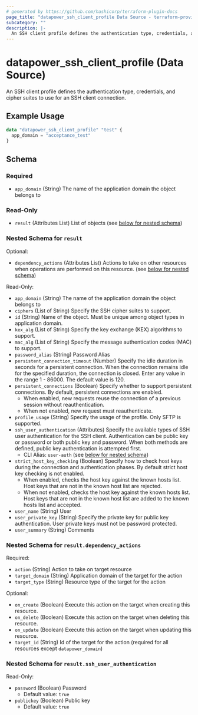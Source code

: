 ```yaml
---
# generated by https://github.com/hashicorp/terraform-plugin-docs
page_title: "datapower_ssh_client_profile Data Source - terraform-provider-datapower"
subcategory: ""
description: |-
  An SSH client profile defines the authentication type, credentials, and cipher suites to use for an SSH client connection.
---
```


# datapower_ssh_client_profile (Data Source)

An SSH client profile defines the authentication type, credentials, and cipher suites to use for an SSH client connection.

## Example Usage

```terraform
data "datapower_ssh_client_profile" "test" {
  app_domain = "acceptance_test"
}
```

<!-- schema generated by tfplugindocs -->
## Schema

### Required

- `app_domain` (String) The name of the application domain the object belongs to

### Read-Only

- `result` (Attributes List) List of objects (see [below for nested schema](#nestedatt--result))

<a id="nestedatt--result"></a>
### Nested Schema for `result`

Optional:

- `dependency_actions` (Attributes List) Actions to take on other resources when operations are performed on this resource. (see [below for nested schema](#nestedatt--result--dependency_actions))

Read-Only:

- `app_domain` (String) The name of the application domain the object belongs to
- `ciphers` (List of String) Specify the SSH cipher suites to support.
- `id` (String) Name of the object. Must be unique among object types in application domain.
- `kex_alg` (List of String) Specify the key exchange (KEX) algorithms to support.
- `mac_alg` (List of String) Specify the message authentication codes (MAC) to support.
- `password_alias` (String) Password Alias
- `persistent_connection_timeout` (Number) Specify the idle duration in seconds for a persistent connection. When the connection remains idle for the specified duration, the connection is closed. Enter any value in the range 1 - 86000. The default value is 120.
- `persistent_connections` (Boolean) Specify whether to support persistent connections. By default, persistent connections are enabled. <ul><li>When enabled, new requests reuse the connection of a previous session without reauthentication.</li><li>When not enabled, new request must reauthenticate.</li></ul>
- `profile_usage` (String) Specify the usage of the profile. Only SFTP is supported.
- `ssh_user_authentication` (Attributes) Specify the available types of SSH user authentication for the SSH client. Authentication can be public key or password or both public key and password. When both methods are defined, public key authentication is attempted first.
  - CLI Alias: `user-auth` (see [below for nested schema](#nestedatt--result--ssh_user_authentication))
- `strict_host_key_checking` (Boolean) Specify how to check host keys during the connection and authentication phases. By default strict host key checking is not enabled. <ul><li>When enabled, checks the host key against the known hosts list. Host keys that are not in the known host list are rejected.</li><li>When not enabled, checks the host key against the known hosts list. Host keys that are not in the known host list are added to the known hosts list and accepted.</li></ul>
- `user_name` (String) User
- `user_private_key` (String) Specify the private key for public key authentication. User private keys must not be password protected.
- `user_summary` (String) Comments

<a id="nestedatt--result--dependency_actions"></a>
### Nested Schema for `result.dependency_actions`

Required:

- `action` (String) Action to take on target resource
- `target_domain` (String) Application domain of the target for the action
- `target_type` (String) Resource type of the target for the action

Optional:

- `on_create` (Boolean) Execute this action on the target when creating this resource.
- `on_delete` (Boolean) Execute this action on the target when deleting this resource.
- `on_update` (Boolean) Execute this action on the target when updating this resource.
- `target_id` (String) Id of the target for the action (required for all resources except `datapower_domain`)


<a id="nestedatt--result--ssh_user_authentication"></a>
### Nested Schema for `result.ssh_user_authentication`

Read-Only:

- `password` (Boolean) Password
  - Default value: `true`
- `publickey` (Boolean) Public key
  - Default value: `true`
